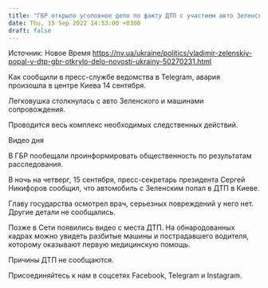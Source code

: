 ```yaml
---
title: "ГБР открыло уголовное дело по факту ДТП с участием авто Зеленского в Киеве"
date: Thu, 15 Sep 2022 14:53:00 +0300
draft: false
---
```

Источник: Новое Время https://nv.ua/ukraine/politics/vladimir-zelenskiy-popal-v-dtp-gbr-otkrylo-delo-novosti-ukrainy-50270231.html


 Как сообщили в пресс-службе ведомства в Telegram, авария произошла в центре Киева 14 сентября.

Легковушка столкнулась с авто Зеленского и машинами сопровождения.

Проводится весь комплекс необходимых следственных действий.

 Видео дня   

В ГБР пообещали проинформировать общественность по результатам расследования.

В ночь на четверг, 15 сентября, пресс-секретарь президента Сергей Никифоров сообщил, что автомобиль с Зеленским попал в ДТП в Киеве.

Главу государства осмотрел врач, серьезных повреждений у него нет. Другие детали не сообщались.

Позже в Сети появились видео с места ДТП. На обнародованных кадрах можно увидеть разбитые машины и пострадавшего водителя, которому оказывают первую медицинскую помощь.

Причины ДТП не сообщаются.

Присоединяйтесь к нам в соцсетях Facebook, Telegram и Instagram.
